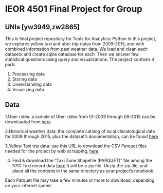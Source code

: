 # IEOR 4501 Final Project for Group 
## UNIs [yw3949,zw2865]
This is final project repository for Tools for Analytics: Python
In this project, we explores yellow taxi and uber trip datas from 2009-2015, and with combined information from past weather data.
We load and clean each datasetx and create sqlite datadase for each. Then we answer few statistical questions using query and visualizations.
The project contains 4 parts
1. Processing data
2. Storing data
3. Unserstanding data
4. Visualizing data

## Data 
1.Uber rides: a sample of Uber rides from 01-2009 through 06-2015 can be downloaded from [here](https://drive.google.com/file/d/1F7D82w1D5151GXCR6BTEk7mNQ_YnPNDk/view?usp=sharing)

2.Historical weather data: the complete catalog of local climatological data for 2009 through 2015, plus the dataset’s documentation, can be found [here](https://drive.google.com/drive/folders/1I_Cj3RFHRGcQjb5Gas06buqRbKodIwKC?usp=sharing)

3.Yellow Taxi trip data: use this URL to download the CSV Parquet files needed for the project by web scrapping, [here](https://www1.nyc.gov/site/tlc/about/tlc-trip-record-data.page)

4. Find & download the “Taxi Zone Shapefile (PARQUET)” file among the NYC Taxi record data [here](https://www.nyc.gov/site/tlc/about/tlc-trip-record-data.page) It will be a zip file. Unzip the zip file, and place all the contents in the same directory as your project’s notebook. 

Each Parquet file may take a few minutes or more to download, depending on your internet speed.

